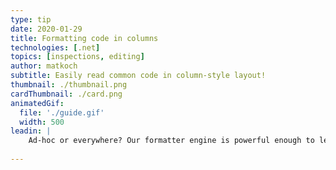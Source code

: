 ```yaml
---
type: tip
date: 2020-01-29
title: Formatting code in columns
technologies: [.net]
topics: [inspections, editing]
author: matkoch
subtitle: Easily read common code in column-style layout!
thumbnail: ./thumbnail.png
cardThumbnail: ./card.png
animatedGif:
  file: './guide.gif'
  width: 500
leadin: |
    Ad-hoc or everywhere? Our formatter engine is powerful enough to let you make the decisions 💁‍♀️ Aligning in columns improves readability a lot with DTOs, game code and probably also somewhere in your code base 🙋‍♂️
    
---
```


